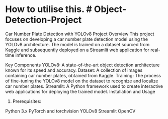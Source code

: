 
# How to utilise this. # Object-Detection-Project

Car Number Plate Detection with YOLOv8
Project Overview
This project focuses on developing a car number plate detection model using the YOLOv8 architecture. The model is trained on a dataset sourced from Kaggle and subsequently deployed on a Streamlit web application for real-time inference.

Key Components
YOLOv8: A state-of-the-art object detection architecture known for its speed and accuracy.
Dataset: A collection of images containing car number plates, obtained from Kaggle.
Training: The process of fine-tuning the YOLOv8 model on the dataset to recognize and localize car number plates.
Streamlit: A Python framework used to create interactive web applications for deploying the trained model.
Installation and Usage
1. Prerequisites:

Python 3.x
PyTorch and torchvision
YOLOv8
Streamlit
OpenCV
